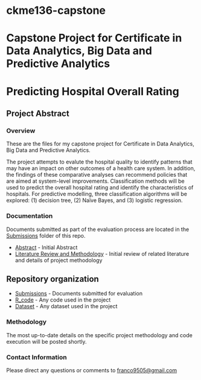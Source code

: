 # ckme136-capstone
# Capstone Project for Certificate in Data Analytics, Big Data and Predictive Analytics
# Predicting Hospital Overall Rating

## Project Abstract

### Overview

These are the files for my capstone project for Certificate in Data Analytics, Big Data and Predictive Analytics.

The project attempts to evalute the hospital quality to identify patterns that may have an impact on other outcomes of a health care system. In addition, the findings of these comparative analyses can recommend policies that are aimed at system-level improvements. Classification methods will be used to predict the overall hospital rating and identify the characteristics of hospitals. For predictive modelling, three classification algorithms will be explored: (1) decision tree, (2) Naïve Bayes, and (3) logistic regression.

### Documentation

Documents submitted as part of the evaluation process are located in the
[Submissions](/Submissions/) folder of this repo.

- [Abstract](/Submissions/Abstract_C_Graham_CKME136.pdf) - Initial Abstract
- [Literature Review and Methodology](/Submissions/Lit_Review_C_Graham.pdf) -
Initial review of related literature and details of project methodology

## Repository organization

- [Submissions](/Submissions/) - Documents submitted for evaluation
- [R_code](/code/) - Any code used in the project
- [Dataset](/dataset/) - Any dataset used in the project

### Methodology

The most up-to-date details on the specific project methodology and code 
execution will be posted shortly.

### Contact Information

Please direct any questions or comments to franco9505@gmail.com
